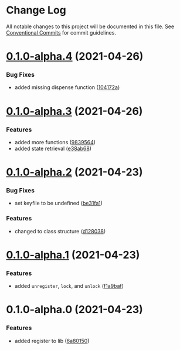 # Change Log

All notable changes to this project will be documented in this file.
See [Conventional Commits](https://conventionalcommits.org) for commit guidelines.

# [0.1.0-alpha.4](https://github.com/KYVENetwork/contract/compare/@kyve/contract-lib@0.1.0-alpha.3...@kyve/contract-lib@0.1.0-alpha.4) (2021-04-26)


### Bug Fixes

* added missing dispense function ([104172a](https://github.com/KYVENetwork/contract/commit/104172ae550f27d99824958d97740b7e3c575308))





# [0.1.0-alpha.3](https://github.com/KYVENetwork/contract/compare/@kyve/contract-lib@0.1.0-alpha.2...@kyve/contract-lib@0.1.0-alpha.3) (2021-04-26)


### Features

* added more functions ([9839564](https://github.com/KYVENetwork/contract/commit/983956421e2c13332c13903f1a6287413b9aa27f))
* added state retrieval ([e38ab68](https://github.com/KYVENetwork/contract/commit/e38ab684f2b23eadf4800484eda903d127218338))





# [0.1.0-alpha.2](https://github.com/KYVENetwork/contract/compare/@kyve/contract-lib@0.1.0-alpha.1...@kyve/contract-lib@0.1.0-alpha.2) (2021-04-23)


### Bug Fixes

* set keyfile to be undefined ([be31fa1](https://github.com/KYVENetwork/contract/commit/be31fa1ca27c2f66d121556cf0dc2d65928e4c8b))


### Features

* changed to class structure ([d128038](https://github.com/KYVENetwork/contract/commit/d1280388dcd1ed493ffc799b01658dc1a6a3ba92))





# [0.1.0-alpha.1](https://github.com/KYVENetwork/contract/compare/@kyve/contract-lib@0.1.0-alpha.0...@kyve/contract-lib@0.1.0-alpha.1) (2021-04-23)


### Features

* added `unregister`, `lock`, and `unlock` ([f1a9baf](https://github.com/KYVENetwork/contract/commit/f1a9baf415358e67542d2b273249dc9aae3cdb04))





# 0.1.0-alpha.0 (2021-04-23)


### Features

* added register to lib ([6a80150](https://github.com/KYVENetwork/contract/commit/6a80150c14999069aa5d6907e59e52c3f0f18266))

